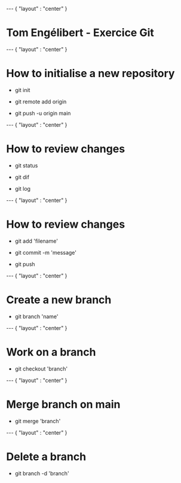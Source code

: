 --- { "layout" : "center" }
# Tom Engélibert - Exercice Git



--- { "layout" : "center" }
# How to initialise a new repository


- git init

- git remote add origin
  
- git push -u origin main


--- { "layout" : "center" }
# How to review changes

- git status

- git dif

- git log 

--- { "layout" : "center" }

# How to review changes

- git add 'filename'

- git commit -m 'message'

- git push 

--- { "layout" : "center" }

# Create a new branch

- git branch 'name'

--- { "layout" : "center" }

# Work on a branch

- git checkout 'branch'

--- { "layout" : "center" }

# Merge branch on main

- git merge 'branch'

--- { "layout" : "center" }

# Delete a branch

- git branch -d 'branch'